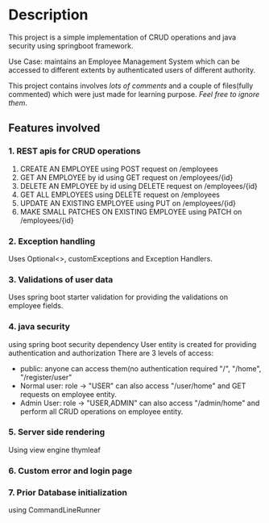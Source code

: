 # Description
This project is a simple implementation of CRUD operations and java security using springboot framework.

Use Case: maintains an Employee Management System which can be accessed to different extents by authenticated users of different authority.

This project contains involves *lots of comments* and a couple of files(fully commented) which were just made for learning purpose. *Feel free to ignore them*.
## Features involved
### 1. REST apis for CRUD operations

1. CREATE AN EMPLOYEE  using POST request on /employees 
2. GET AN EMPLOYEE by id using GET request on /employees/{id}
3. DELETE AN EMPLOYEE by id using DELETE request on /employees/{id}
4. GET ALL EMPLOYEES using DELETE request on /employees
5. UPDATE AN EXISTING EMPLOYEE using PUT on /employees/{id}
6. MAKE SMALL PATCHES ON EXISTING EMPLOYEE using PATCH on /employees/{id}

### 2. Exception handling

Uses Optional<>, customExceptions and Exception Handlers.

### 3. Validations of user data

Uses spring boot starter validation for providing the validations on employee fields.

### 4. java security

using spring boot security dependency
User entity is created for providing authentication and authorization
There are 3 levels of access:
- public: anyone can access them(no authentication required "/", "/home", "/register/user"
- Normal user: role -> "USER" can also access "/user/home" and GET requests on employee entity.
- Admin User: role -> "USER,ADMIN" can also access "/admin/home" and perform all CRUD operations on employee entity.

### 5. Server side rendering 

Using view engine thymleaf

### 6. Custom error and login page

### 7. Prior Database initialization 

using CommandLineRunner
